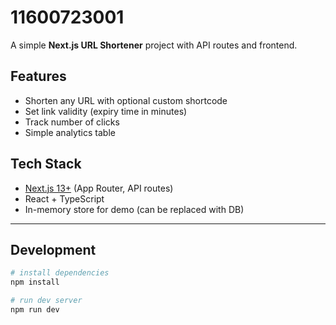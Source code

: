 
# 11600723001

A simple **Next.js URL Shortener** project with API routes and frontend.

## Features
- Shorten any URL with optional custom shortcode
- Set link validity (expiry time in minutes)
- Track number of clicks
- Simple analytics table

## Tech Stack
- [Next.js 13+](https://nextjs.org/) (App Router, API routes)
- React + TypeScript
- In-memory store for demo (can be replaced with DB)

---

## Development
```bash
# install dependencies
npm install

# run dev server
npm run dev
